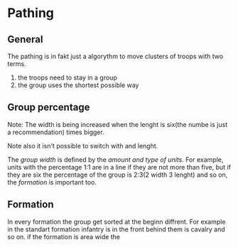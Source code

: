 # Pathing

## General
The pathing is in fakt just a algorythm to move clusters of troops with two terms.
1. the troops need to stay in a group
2. the group uses the shortest possible way

## Group percentage
Note: The width is being increased when the lenght is six(the numbe is just a recommendation) times bigger.

Note also it isn't possible to switch with and lenght.

The *group width* is defined by the *amount and type of units*. For example, units with the percentage 1:1 are in a line if they are not more than five, but if they are six the percentage of the group is 2:3(2 width 3 lenght) and so on, the *formation* is important too.

## Formation
In every formation the group get sorted at the beginn diffrent. For example in the standart formation infantry is in the front behind them is cavalry and so on. if the formation is area wide the
